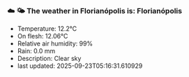 ### ☁️ 🌤️  The weather in Florianópolis is: Florianópolis

- Temperature: 12.2°C
- On flesh: 12.06°C
- Relative air humidity: 99%
- Rain: 0.0 mm
- Description: Clear sky
- last updated: 2025-09-23T05:16:31.610929
